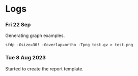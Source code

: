 # Logs


### Fri 22 Sep

Generating graph examples.

`sfdp -Gsize=30! -Goverlap=ortho -Tpng test.gv > test.png`

### Tue 8 Aug 2023

Started to create the report template.
